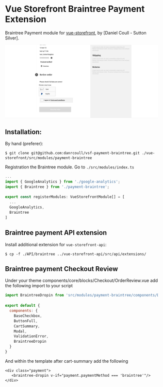 # Vue Storefront Braintree Payment Extension

Braintree Payment module for [vue-storefront](https://github.com/DivanteLtd/vue-storefront), by [Daniel Coull - Sutton Silver].

![Demo](docs/demo.png)

## Installation:

By hand (preferer):
```shell
$ git clone git@github.com:danrcoull/vsf-payment-braintree.git ./vue-storefront/src/modules/payment-braintree
```

Registration the Braintree module. Go to `./src/modules/index.ts`
```js
...
import { GoogleAnalytics } from './google-analytics';
import { Braintree } from './payment-braintree';

export const registerModules: VueStorefrontModule[] = [
  ...
  GoogleAnalytics,
  Braintree
]
```

## Braintree payment API extension

Install additional extension for `vue-storefront-api`:
```shell
$ cp -f ./API/braintree ../vue-storefront-api/src/api/extensions/
```

## Braintree payment Checkout Review
Under your theme components/core/blocks/Checkout/OrderReview.vue add the following import to your script
```js
import BraintreeDropin from 'src/modules/payment-braintree/components/Dropin'

export default {
  components: {
    BaseCheckbox,
    ButtonFull,
    CartSummary,
    Modal,
    ValidationError,
    BraintreeDropin
  }
}  

```
And within the template after cart-summary add the following

```htmnl
<div class="payment">
   <braintree-dropin v-if="payment.paymentMethod === 'braintree'"/>
</div>
````              
